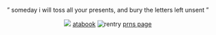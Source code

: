 
<p align="center">  ” someday i will toss all your         presents, and bury the letters left unsent ” ‏
</div>

<div align="center">
<div align="center">

<p align="center">

![](https://files.catbox.moe/f3a0t5.png)     [atabook](https://forest.atabook.org) ![rentry](https://rentry.co/coldwinterdays)  [prns page](https://en.pronouns.page/@041423/) ‏ 

<p align="center">


